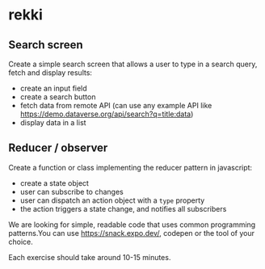 # rekki

## Search screen

Create a simple search screen that allows a user to type in a search query, fetch and display results:

- create an input field
- create a search button
- fetch data from remote API (can use any example API like https://demo.dataverse.org/api/search?q=title:data)
- display data in a list

## Reducer / observer

Create a function or class implementing the reducer pattern in javascript:

- create a state object
- user can subscribe to changes
- user can dispatch an action object with a `type` property
- the action triggers a state change, and notifies all subscribers


We are looking for simple, readable code that uses common programming patterns.You can use https://snack.expo.dev/, codepen or the tool of your choice.

Each exercise should take around 10-15 minutes.
